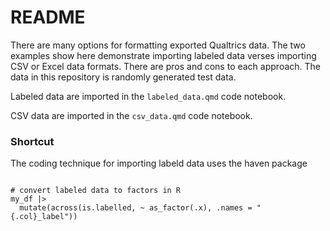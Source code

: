 # README

<!-- badges: start -->

<!-- badges: end -->

There are many options for formatting exported Qualtrics data. The two examples show here demonstrate importing labeled data verses importing CSV or Excel data formats. There are pros and cons to each approach. The data in this repository is randomly generated test data.

Labeled data are imported in the `labeled_data.qmd` code notebook.

CSV data are imported in the `csv_data.qmd` code notebook.

### Shortcut

The coding technique for importing labeld data uses the haven package

```{my_df  <- read_sav("data/my_file.sav")}

# convert labeled data to factors in R
my_df |> 
  mutate(across(is.labelled, ~ as_factor(.x), .names = "{.col}_label"))
```

